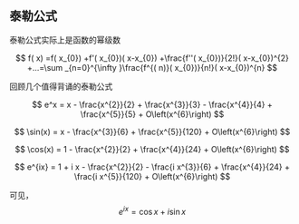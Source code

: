 ## 泰勒公式

泰勒公式实际上是函数的幂级数

$$
f( x) =f( x_{0}) +f'( x_{0})( x-x_{0}) +\frac{f''( x_{0})}{2!}( x-x_{0})^{2} +...=\sum _{n=0}^{\infty }\frac{f^{( n)}( x_{0})}{n!}( x-x_{0})^{n}
$$


回顾几个值得背诵的泰勒公式

$$
e^x = x - \frac{x^{2}}{2} + \frac{x^{3}}{3} - \frac{x^{4}}{4} + \frac{x^{5}}{5} + O\left(x^{6}\right)
$$

$$
\sin(x) = x - \frac{x^{3}}{6} + \frac{x^{5}}{120} + O\left(x^{6}\right)
$$

$$
\cos(x) = 1 - \frac{x^{2}}{2} + \frac{x^{4}}{24} + O\left(x^{6}\right)
$$

$$
e^{ix} = 1 + i x - \frac{x^{2}}{2} - \frac{i x^{3}}{6} + \frac{x^{4}}{24} + \frac{i x^{5}}{120} + O\left(x^{6}\right)
$$

可见，
$$
e^{ix} =\cos x+i\sin x
$$
